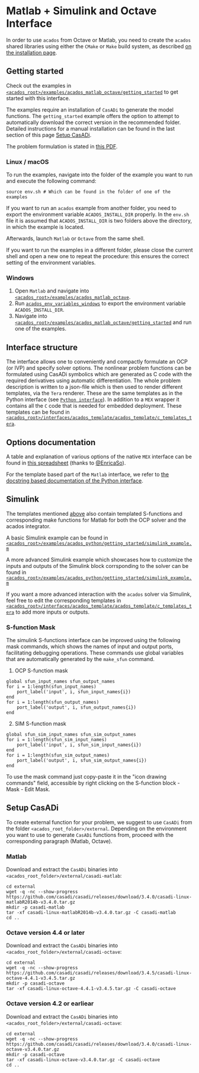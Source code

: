 # Matlab + Simulink and Octave Interface

In order to use `acados` from Octave or Matlab, you need to create the `acados` shared libraries using either the `CMake` or `Make` build system, as described [on the installation page](../installation/index.md).

## Getting started
Check out the examples in [`<acados_root>/examples/acados_matlab_octave/getting_started`](https://github.com/acados/acados/tree/master/examples/acados_matlab_octave/getting_started) to get started with this interface.

The examples require an installation of `CasADi` to generate the model functions.
The `getting_started` example offers the option to attempt to automatically download the correct version in the recommended folder.
Detailed instructions for a manual installation can be found in the last section of this page [Setup CasADi](#setup-casadi).

The problem formulation is stated in [this PDF](https://github.com/acados/acados/tree/master/docs/problem_formulation/problem_formulation_ocp_mex.pdf).

### Linux / macOS
To run the examples, navigate into the folder of the example you want to run and execute the following command:
```
source env.sh # Which can be found in the folder of one of the examples
```

If you want to run an `acados` example from another folder, you need to export the environment variable `ACADOS_INSTALL_DIR` properly.
In the `env.sh` file it is assumed that `ACADOS_INSTALL_DIR` is two folders above the directory, in which the example is located.

Afterwards, launch `Matlab` or `Octave` from the same shell.

If you want to run the examples in a different folder, please close the current shell and open a new one to repeat the procedure: this ensures the correct setting of the environment variables.

### Windows
1. Open `Matlab` and navigate into [`<acados_root>/examples/acados_matlab_octave`](https://github.com/acados/acados/blob/master/examples/acados_matlab_octave).
2. Run [`acados_env_variables_windows`](https://github.com/acados/acados/blob/master/examples/acados_matlab_octave/acados_env_variables_windows.m) to export the environment variable `ACADOS_INSTALL_DIR`.
3. Navigate into [`<acados_root>/examples/acados_matlab_octave/getting_started`](https://github.com/acados/acados/tree/master/examples/acados_matlab_octave/getting_started) and run one of the examples.


## Interface structure
The interface allows one to conveniently and compactly formulate an OCP (or IVP) and specify solver options.
The nonlinear problem functions can be formulated using CasADi symbolics which are generated as C code with the required derivatives using automatic differentiation.
The whole problem description is written to a json-file which is then used to render different templates, via the `Tera` renderer.
These are the same templates as in the Python interface (see [`Python interface`](../python_interface/index.md)).
In addition to a `MEX` wrapper it contains all the `C` code that is needed for embedded deployment.
These templates can be found in [`<acados_root>/interfaces/acados_template/acados_template/c_templates_tera`](https://github.com/acados/acados/tree/master/interfaces/acados_template/acados_template/c_templates_tera).

## Options documentation
A table and explanation of various options of the native `MEX` interface can be found in [this spreadsheet](https://docs.google.com/spreadsheets/d/1rVRycLnCyaWJLwnV47u30Vokp7vRu68og3OhlDbSjDU/edit?usp=sharing) (thanks to [@EnricaSo](https://github.com/EnricaSo)).

For the template based part of the `Matlab` interface, we refer to [the docstring based documentation of the Python interface](../python_interface/index.md).

## Simulink
The templates mentioned [above](#templates) also contain templated S-functions and corresponding make functions for Matlab for both the OCP solver and the acados integrator.

A basic Simulink example can be found in [`<acados_root>/examples/acados_python/getting_started/simulink_example.m`](https://github.com/acados/acados/blob/master/examples/acados_matlab_octave/getting_started/simulink_example.m)

A more advanced Simulink example which showcases how to customize the inputs and outputs of the Simulink block corrsponding to the solver can be found in [`<acados_root>/examples/acados_python/getting_started/simulink_example.m`](https://github.com/acados/acados/blob/master/examples/acados_matlab_octave/getting_started/simulink_example_advanced.m)

If you want a more advanced interaction with the `acados` solver via Simulink, feel free to edit the corresponding templates in [`<acados_root>/interfaces/acados_template/acados_template/c_templates_tera`](https://github.com/acados/acados/tree/master/interfaces/acados_template/acados_template/c_templates_tera) to add more inputs or outputs.

### S-function Mask
The simulink S-functions interface can be improved using the following mask commands, which shows the names of input and output ports, facilitating debugging operations.
These commands use global variables that are automatically generated by the `make_sfun` command.
1. OCP S-function mask
```
global sfun_input_names sfun_output_names
for i = 1:length(sfun_input_names)
	port_label('input', i, sfun_input_names{i})
end
for i = 1:length(sfun_output_names)
	port_label('output', i, sfun_output_names{i})
end
```
2. SIM S-function mask
```
global sfun_sim_input_names sfun_sim_output_names
for i = 1:length(sfun_sim_input_names)
	port_label('input', i, sfun_sim_input_names{i})
end
for i = 1:length(sfun_sim_output_names)
	port_label('output', i, sfun_sim_output_names{i})
end
```
To use the mask command just copy-paste it in the "icon drawing commands" field, accessible by right clicking on the S-function block - Mask - Edit Mask.

## Setup CasADi
To create external function for your problem, we suggest to use `CasADi` from the folder `<acados_root_folder>/external`.
Depending on the environment you want to use to generate `CasADi` functions from, proceed with the corresponding paragraph (Matlab, Octave).

### **Matlab**
Download and extract the `CasADi` binaries into `<acados_root_folder>/external/casadi-matlab`:
```
cd external
wget -q -nc --show-progress https://github.com/casadi/casadi/releases/download/3.4.0/casadi-linux-matlabR2014b-v3.4.0.tar.gz
mkdir -p casadi-matlab
tar -xf casadi-linux-matlabR2014b-v3.4.0.tar.gz -C casadi-matlab
cd ..
```

### **Octave version 4.4 or later**
Download and extract the `CasADi` binaries into `<acados_root_folder>/external/casadi-octave`:
```
cd external
wget -q -nc --show-progress https://github.com/casadi/casadi/releases/download/3.4.5/casadi-linux-octave-4.4.1-v3.4.5.tar.gz
mkdir -p casadi-octave
tar -xf casadi-linux-octave-4.4.1-v3.4.5.tar.gz -C casadi-octave
```

### **Octave version 4.2 or earliear**
Download and extract the `CasADi` binaries into `<acados_root_folder>/external/casadi-octave`:
```
cd external
wget -q -nc --show-progress https://github.com/casadi/casadi/releases/download/3.4.0/casadi-linux-octave-v3.4.0.tar.gz
mkdir -p casadi-octave
tar -xf casadi-linux-octave-v3.4.0.tar.gz -C casadi-octave
cd ..
```
